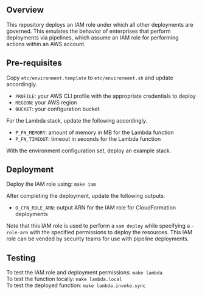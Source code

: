 ## Overview
This repository deploys an IAM role under which all other deployments are governed. This emulates the behavior of enterprises that perform deployments via pipelines, which assume an IAM role for performing actions within an AWS account.

## Pre-requisites
Copy `etc/environment.template` to `etc/environment.sh` and update accordingly.
* `PROFILE`: your AWS CLI profile with the appropriate credentials to deploy
* `REGION`: your AWS region
* `BUCKET`: your configuration bucket

For the Lambda stack, update the following accordingly.
* `P_FN_MEMORY`: amount of memory in MB for the Lambda function
* `P_FN_TIMEOUT`: timeout in seconds for the Lambda function

With the environment configuration set, deploy an example stack.

## Deployment
Deploy the IAM role using: `make iam`

After completing the deployment, update the following outputs:
* `O_CFN_ROLE_ARN`: output ARN for the IAM role for CloudFormation deployments

Note that this IAM role is used to perform a `sam deploy` while specifying a `-role-arn` with the specified permissions to deploy the resources. This IAM role can be vended by security teams for use with pipeline deployments.

## Testing
To test the IAM role and deployment permissions: `make lambda`  
To test the function locally: `make lambda.local`  
To test the deployed function: `make lambda.invoke.sync`
